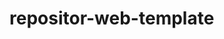 # repositor-web-template
<!DOCTYPE html>
<html lag=id>
<head>
	<title>contoh bootsrap</title>
	<meta charset=utf-8>
	<meta name="viewport" content="width=device-width,initial-scale=1">
	<link rel="stylesheet" href="https://maxcdn.bootstrapcdn.com/botstrap/3.4.0/css/bootsrap.min.css">
	<script src="https://ajax.googleapis.com/ajax/libs/jquery/3.4.1/jquery.min.js"></script>
	<script src="https://maxxnd.bootstrapcnd.com/bootstrap/3.4.0/js/bootstrap.min.js"></scrip>
	<style>
		/* hapus margin-bottom dan border-radius default navbar */
		.navbar{
			margi -bottom: 0;
			bolder-radius: 0;
		}
		.row.content{
			height: 450px;
		}
		/* atur werna latar belakang abu-abu dan tinggi 100% */
		.sidenav{
			padding-top: 20px;
			bacground-color: f1f1f1
		}
		/* atur warna latar belakang hitam, teks putih dan berapa bearing */
		.footer{
			bacground-color: yellow;
			color: white;
			padding: 15px;
		}
		/* atur layar kecil, atur tinggi ke 'otomatis' untuk sidenav dan kisi */
		@media screen and (max-width: 767px){
			.sidenav{
				height: auto;
				adding: 15px;
			}
			.row.content{
				height: auto;
			}
		}
	</style>
</head>
<body>
<nav class="navbar navbar-inverse">
	<div class="container-fluid">
		<div class="navbar-header">
			<button type="button" class="navbar-toggle" data-toggle="collapse" data target="myNavbar">
			<span class="icon-bar"></span>
			<span class="icon-bar"></span>
			<span class="icon-bar"></span>
			</button>
			<a class="navbar-brand" href="#">logo</a>
		</div>
		<div class="collapse navbar-collapse" id="myNavbar">
			<ul class="nav navbar-nav">
				<li class="active"><a herf="#">Home</a></li>
				<li><a herf="#">Tentang</a></li>
				<li><a herf="#">Projec</a></li>
				<li><a herf="#">Hubungi</a></li>
			</ul>
			<ul class="nav navbar-nav navbar-right">
				<li><a herf="#"><span class="glyphicon glyphicon-log-in"></span>login</a></li>
		</ul>
		</div>
	</div>
</nav>
	
	<div class="container-fluit text-center">
		<div class="row content">
			<div class="col-sm-2 sidenap">
				<p><a herf="#">link</a></p>
				<p><a herf="#">link</a></p>
				<p><a herf="#">link</a></p>
			</div>
			<div class="col-sm-8 text-left">
				<h1>selamat datang</h1>
				<p>anda dapat memilih warna warni</p>
				<hr>
				<h3>test</h3>
				<p> lorem ipsum.....</p>
			</div>
			<div vlass="well">
				<p>ADS</p>
			</div>
			<div class="well">
				<p>ADS</p>
			</div>
		</div>
	</div>
	<footer class="container-fluid text-center">
		<p>footer text</p>
		  
	</footer>
</body>
</html>
